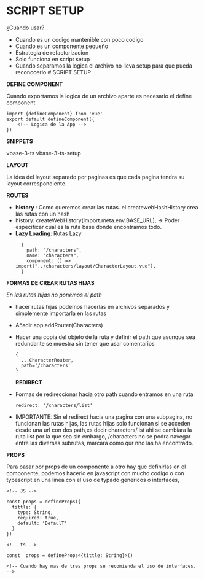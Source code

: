 # SCRIPT SETUP

¿Cuando usar?

- Cuando es un codigo mantenible con poco codigo
- Cuando es un componente pequeño
- Estrategia de refactorizacion
- Solo funciona en script setup
- Cuando separamos la logica el archivo no lleva setup para que pueda reconocerlo.# SCRIPT SETUP

**DEFINE COMPONENT**

Cuando exportamos la logica de un archivo aparte es necesario el define component

```
import {defineComponent} from 'vue'
export default defineComponent({
    <!-- Logica de la App -->
})
```

**SNIPPETS**

vbase-3-ts
vbase-3-ts-setup

**LAYOUT**

La idea del layout separado por paginas es que cada pagina tendra su layout correspondiente.

**ROUTES**

- **history** : Como queremos crear las rutas. el createwebHashHistory crea las rutas con un hash
- history: createWebHistory(import.meta.env.BASE_URL), -> Poder especificar cual es la ruta base donde encontramos todo.
- **Lazy Loading**: Rutas Lazy
  ```
    {
      path: "/characters",
      name: "characters",
      component: () => import("../characters/layout/CharacterLayout.vue"),
    }
  ```

**FORMAS DE CREAR RUTAS HIJAS**

_En las rutas hijas no ponemos el path_

- hacer rutas hijas podemos hacerlas en archivos separados y simplemente importarla en las rutas
- Añadir app.addRouter(Characters)
- Hacer una copia del objeto de la ruta y definir el path que asunque sea redundante se muestra sin tener que usar comentarios

  ```
  {
    ...CharacterRouter,
    path='/characters'
  }
  ```

  **REDIRECT**

- Formas de redireccionar hacia otro path cuando entramos en una ruta
  ```
  redirect: '/characters/list'
  ```
- IMPORTANTE: Sin el redirect hacia una pagina con una subpagina, no funcionan las rutas hijas, las rutas hijas solo funcionan si se acceden desde una url con dos path,es decir characters/list ahi se cambiara la ruta list por la que sea sin embargo, /characters no se podra navegar entre las diversas subrutas, marcara como qur nno las ha encontrado.

**PROPS**

Para pasar por props de un componente a otro hay que definirlas en el componente, podemos hacerlo en javascript con mucho codigo o con typescript en una linea con el uso de typado genericos o interfaces,

```
<!-- JS -->

const props = defineProps({
  tittle: {
    type: String,
    required: true,
    default: 'DefaulT'
  }
})

<!-- ts -->

const  props = defineProps<{tittle: String}>()

<!-- Cuando hay mas de tres props se recomienda el uso de interfaces. -->

```
